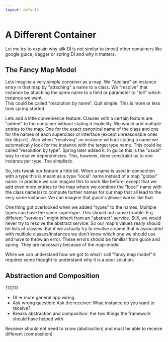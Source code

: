```yaml
---
layout: default
---
```


# A Different Container

Let me try to explain why silk DI is not similar to (most) other containers like google guice, dagger or spring DI and why it matters.

## The Fancy Map Model

Lets imagine a very simple container as a map. 
We "declare" an instance entry in that map by "attaching" a name to a class.
We "resolve" that instance by attaching the same name to a field or parameter to "tell" which instance we want.  
This could be called "resolution by name". Quit simple.
This is more or less how spring started.

Lets add a little convenience feature: Classes with a certain feature are "added" to the container without stating it explicitly.
We would add multiple entries to the map. One for the exact canonical name of the class and one for the names of each superclass or interface (except unreasonable ones like `Object`). 
Also when "resolving" an instance without stating a name we automatically look for the instance with the target type name.
This could be called "resolution by type". 
Spring later added it. In guice this is the "usual" way to resolve dependencies.
This, however, does constraint us to one instance per type. Too simplistic.

So, lets tweak our feature a little bit. When a name is used in connection with a type this is meant as a type "local" name instead of a map "global" name. In practice we can imagine this to work like before; except that we add even more entries to the map where we combine the "local" name with the class name(s) to compute further names for our map
that all lead to the very same instance. 
We can imagine that guice's `@Named` works like that. 

One thing got overlooked when we added "types" to the names. 
Multiple types can have the same supertype. This should not cause trouble. 
E.g. different "services" might inherit from an "abstract" service.
Still, we would never try to resolve the abstract service.
So our map's values really should be lists of classes.
But if we actually try to resolve a name that is associated with multiple classes/instances we don't know which one we should use and have to throw an error.
These errors should be familiar from guice and spring.
They are necessary because of the map-model. 

While we can understand how we got to what I call "fancy map model" it requires some thought to understand why it is a poor solution.
   

## Abstraction and Composition

TODO

* DI => more general app wiring
* Ask wrong question: Ask the receiver: What instance do you want to receive?
* Breaks abstraction and composition: the two things the framework should have helped with


Receiver should not need to know (abstraction) and must be able to receive different (composition)
